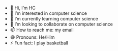 - 👋 Hi, I’m HC
- 👀 I’m interested in computer science
- 🌱 I’m currently learning computer science
- 💞️ I’m looking to collaborate on computer science
- 📫 How to reach me: my email
- 😄 Pronouns: He/Him
- ⚡ Fun fact: I play basketball

<!---
HudsonChang26/HudsonChang26 is a ✨ special ✨ repository because its `README.md` (this file) appears on your GitHub profile.
You can click the Preview link to take a look at your changes.
--->
